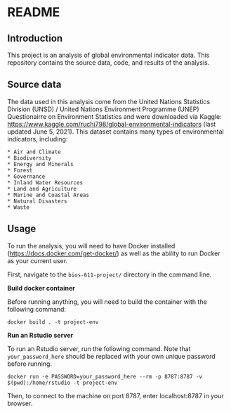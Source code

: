 # README

## Introduction
This project is an analysis of global environmental indicator data. This repository contains the source data, code, and results of the analysis.

## Source data
The data used in this analysis come from the United Nations Statistics Division (UNSD) / United Nations Environment Programme (UNEP) Questionairre on Environment Statistics and were downloaded via Kaggle: https://www.kaggle.com/ruchi798/global-environmental-indicators (last updated June 5, 2021). This dataset contains many types of environmental indicators, including:     

	* Air and Climate
	* Biodiversity
	* Energy and Minerals
	* Forest
	* Governance
	* Inland Water Resources
	* Land and Agriculture
	* Marine and Coastal Areas
	* Natural Disasters
	* Waste

## Usage
To run the analysis, you will need to have Docker installed (https://docs.docker.com/get-docker/) as well as the ability to run Docker as your current user.     

First, navigate to the `bios-611-project/` directory in the command line.     

**Build docker container**     

Before running anything, you will need to build the container with the following command:     
```
docker build . -t project-env
```     

**Run an Rstudio server**     

To run an Rstudio server, run the following command. Note that `your_password_here` should be replaced with your own unique password before running.     

```
docker run -e PASSWORD=your_password_here --rm -p 8787:8787 -v $(pwd):/home/rstudio -t project-env
```     

Then, to connect to the machine on port 8787, enter localhost:8787 in your browser.


